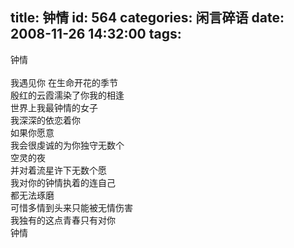 title: 钟情
id: 564
categories: 闲言碎语
date: 2008-11-26 14:32:00
tags:
---

钟情
</br>
</br>我遇见你 在生命开花的季节
</br>殷红的云霞濡染了你我的相逢
</br>世界上我最钟情的女子
</br>我深深的依恋着你
</br>如果你愿意
</br>我会很虔诚的为你独守无数个
</br>空灵的夜
</br>并对着流星许下无数个愿
</br>我对你的钟情执着的连自己
</br>都无法琢磨
</br>可惜多情到头来只能被无情伤害
</br>我独有的这点青春只有对你
</br>钟情
